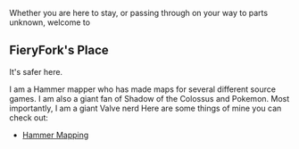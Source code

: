 Whether you are here to stay, or passing through on your way to parts unknown, welcome to
## FieryFork's Place
It's safer here.

I am a Hammer mapper who has made maps for several different source games.
I am also a giant fan of Shadow of the Colossus and Pokemon. Most importantly, I am a giant Valve nerd
Here are some things of mine you can check out: 
- [Hammer Mapping](hammer.md)
